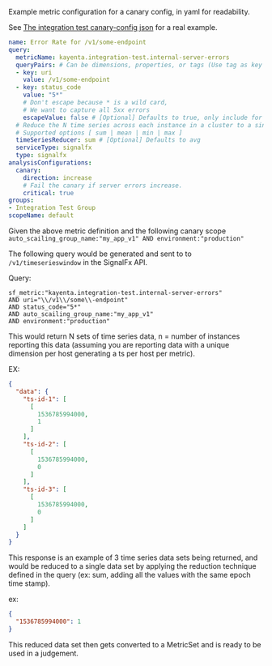 Example metric configuration for a canary config, in yaml for readability.

See [The integration test canary-config json](src/integration-test/resources/integration-test-canary-config.json) for a real example.

```yaml
name: Error Rate for /v1/some-endpoint
query:
  metricName: kayenta.integration-test.internal-server-errors
  queryPairs: # Can be dimensions, properties, or tags (Use tag as key for tags).
  - key: uri
    value: /v1/some-endpoint
  - key: status_code
    value: "5*"
    # Don't escape because * is a wild card, 
    # We want to capture all 5xx errors
    escapeValue: false # [Optional] Defaults to true, only include for special cases.
  # Reduce the N time series across each instance in a cluster to a single series
  # Supported options [ sum | mean | min | max ]
  timeSeriesReducer: sum # [Optional] Defaults to avg
  serviceType: signalfx
  type: signalfx
analysisConfigurations:
  canary:
    direction: increase
    # Fail the canary if server errors increase.
    critical: true
groups:
- Integration Test Group
scopeName: default
```

Given the above metric definition and the following canary scope `auto_scailing_group_name:"my_app_v1" AND environment:"production"`

The following query would be generated and sent to to `/v1/timeserieswindow` in the SignalFx API.

Query:
```
sf_metric:"kayenta.integration-test.internal-server-errors"
AND uri="\\/v1\\/some\\-endpoint"
AND status_code="5*"
AND auto_scailing_group_name:"my_app_v1" 
AND environment:"production"
```

This would return N sets of time series data, n = number of instances reporting this data (assuming you are reporting data with a unique dimension per host generating a ts per host per metric).

EX:
```json
{
  "data": {
    "ts-id-1": [
      [
        1536785994000,
        1
      ]
    ],
    "ts-id-2": [
      [
        1536785994000,
        0
      ]
    ],
    "ts-id-3": [
      [
        1536785994000,
        0
      ]
    ]
  }
}
```

This response is an example of 3 time series data sets being returned, and would be reduced to a single data set by applying the reduction technique defined in the query (ex: sum, adding all the values with the same epoch time stamp).

ex:

```json
{
  "1536785994000": 1
}
```

This reduced data set then gets converted to a MetricSet and is ready to be used in a judgement.

